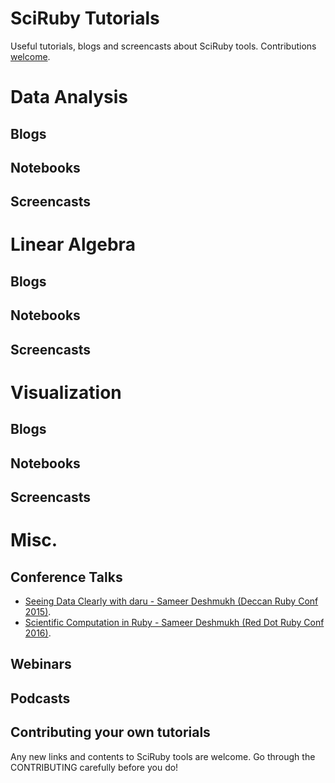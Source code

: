# SciRuby Tutorials

Useful tutorials, blogs and screencasts about SciRuby tools. Contributions [welcome](https://github.com/SciRuby/tutorials/blob/master/CONTRIBUTING.md).

# Data Analysis

## Blogs

## Notebooks

## Screencasts

# Linear Algebra

## Blogs

## Notebooks

## Screencasts

# Visualization

## Blogs

## Notebooks

## Screencasts

# Misc.

## Conference Talks

* [Seeing Data Clearly with daru - Sameer Deshmukh (Deccan Ruby Conf 2015)](https://www.youtube.com/watch?v=nebhnjBiZrY).
* [Scientific Computation in Ruby - Sameer Deshmukh (Red Dot Ruby Conf 2016)](https://youtu.be/3JWZMT46FSI?list=PLECEw2eFfW7iiJpXtb_cYeKv5_A6Pd1tl).

## Webinars

## Podcasts

## Contributing your own tutorials

Any new links and contents to SciRuby tools are welcome. Go through the CONTRIBUTING carefully before you do!